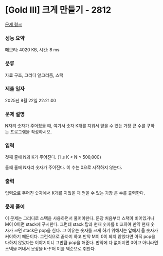 # [Gold III] 크게 만들기 - 2812 

[문제 링크](https://www.acmicpc.net/problem/2812) 

### 성능 요약

메모리: 4020 KB, 시간: 8 ms

### 분류

자료 구조, 그리디 알고리즘, 스택

### 제출 일자

2025년 8월 22일 22:21:00

### 문제 설명

<p>N자리 숫자가 주어졌을 때, 여기서 숫자 K개를 지워서 얻을 수 있는 가장 큰 수를 구하는 프로그램을 작성하시오.</p>

### 입력 

 <p>첫째 줄에 N과 K가 주어진다. (1 ≤ K < N ≤ 500,000)</p>

<p>둘째 줄에 N자리 숫자가 주어진다. 이 수는 0으로 시작하지 않는다.</p>

### 출력 

 <p>입력으로 주어진 숫자에서 K개를 지웠을 때 얻을 수 있는 가장 큰 수를 출력한다.</p>

### 문제 풀이
 <p>이 문제는 그리디로 스택을 사용하면서 풀어야한다. 문장 처음부터 스택이 비어있거나 M이 0이면 stack에 푸시한다. 그런데 stack 탑과 현재 숫자를 비교하여 만약 현재 숫자가 크면 stack은 pop을 한다. 그 이유는 숫자를 크게 하기 위해서는 앞에서 올 숫자가 커야하기 때문이다. 그런식으로 끝까지 하고 만약 M이 0이 되지 않았다면 아직 pop을 다하지 않았다는 이야기이니 그만큼 pop을 해준다. 만약에 다 없어지면 0이고 아니라면 스택을 꺼내서 문장을 바꾸어 이를 역순으로 취한다. </p>

